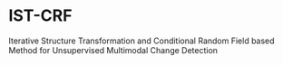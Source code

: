 # IST-CRF
Iterative Structure Transformation and Conditional Random Field based Method for Unsupervised Multimodal Change Detection
